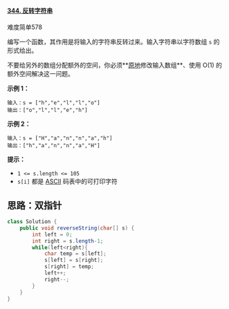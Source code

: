 #### [344. 反转字符串](https://leetcode-cn.com/problems/reverse-string/)

难度简单578

编写一个函数，其作用是将输入的字符串反转过来。输入字符串以字符数组 `s` 的形式给出。

不要给另外的数组分配额外的空间，你必须**[原地](https://baike.baidu.com/item/原地算法)修改输入数组**、使用 O(1) 的额外空间解决这一问题。

 

**示例 1：**

```
输入：s = ["h","e","l","l","o"]
输出：["o","l","l","e","h"]
```

**示例 2：**

```
输入：s = ["H","a","n","n","a","h"]
输出：["h","a","n","n","a","H"]
```

 

**提示：**

- `1 <= s.length <= 105`
- `s[i]` 都是 [ASCII](https://baike.baidu.com/item/ASCII) 码表中的可打印字符

## 思路：双指针

```java
class Solution {
    public void reverseString(char[] s) {
        int left = 0;
        int right = s.length-1;
        while(left<right){
            char temp = s[left];
            s[left] = s[right];
            s[right] = temp;
            left++;
            right--;
        }
    }
}
```
